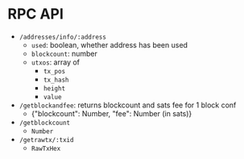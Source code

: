 # RPC API

* `/addresses/info/:address`
  - `used`: boolean, whether address has been used
  - `blockcount`: number
  - `utxos`: array of
    - `tx_pos`
    - `tx_hash`
    - `height`
    - `value`
* `/getblockandfee`: returns blockcount and sats fee for 1 block conf
  - {"blockcount": Number, "fee": Number (in sats)}
* `/getblockcount`
  - `Number`
* `/getrawtx/:txid`
  - `RawTxHex`
